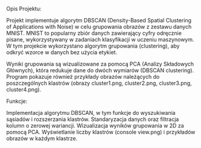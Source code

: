 Opis Projektu:

Projekt implementuje algorytm DBSCAN (Density-Based Spatial Clustering of Applications with Noise) w celu grupowania obrazów z zestawu danych MNIST. MNIST to popularny zbiór danych zawierający cyfry odręcznie pisane, wykorzystywany w zadaniach klasyfikacji w uczeniu maszynowym. W tym projekcie wykorzystano algorytm grupowania (clustering), aby odkryć wzorce w danych bez użycia etykiet.

Wyniki grupowania są wizualizowane za pomocą PCA (Analizy Składowych Głównych), która redukuje dane do dwóch wymiarów (DBSCAN clustering). Program pokazuje również przykłady obrazów należących do poszczególnych klastrów (obrazy cluster1.png, cluster2.png, cluster3.png, cluster4.png).

Funkcje:

Implementacja  algorytmu DBSCAN, w tym funkcje do wyszukiwania sąsiadów i rozszerzania klastrów.
Standaryzacja danych oraz filtracja kolumn o zerowej wariancji.
Wizualizacja wyników grupowania w 2D za pomocą PCA.
Wyświetlanie liczby klastrów (console view.png) i przykładów obrazów w każdym klastrze.
